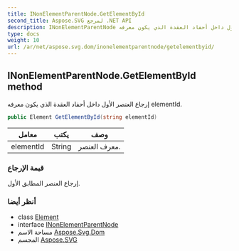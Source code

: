 ```yaml
---
title: INonElementParentNode.GetElementById
second_title: Aspose.SVG لمرجع .NET API
description: INonElementParentNode طريقة. إرجاع العنصر الأول داخل أحفاد العقدة الذي يكون معرفه elementId.
type: docs
weight: 10
url: /ar/net/aspose.svg.dom/inonelementparentnode/getelementbyid/
---
```

## INonElementParentNode.GetElementById method

إرجاع العنصر الأول داخل أحفاد العقدة الذي يكون معرفه elementId.

```csharp
public Element GetElementById(string elementId)
```

| معامل | يكتب | وصف |
| --- | --- | --- |
| elementId | String | معرف العنصر. |

### قيمة الإرجاع

إرجاع العنصر المطابق الأول.

### أنظر أيضا

* class [Element](../../element/)
* interface [INonElementParentNode](../)
* مساحة الاسم [Aspose.Svg.Dom](../../inonelementparentnode/)
* المجسم [Aspose.SVG](../../../)


